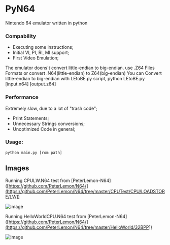 # PyN64
Nintendo 64 emulator written in python

### Compability

 - Executing some instructions;
 - Initial VI, PI, RI, MI support;
 - First Video Emulation;

The emulator doens't convert little-endian to big-endian.
use .Z64 Files Formats or convert .N64(little-endian) to Z64(big-endian)
You can Convert little-endian to big-endian with LEtoBE.py script, python LEtoBE.py [input.n64] [output.z64]

### Performance

Extremely slow, due to a lot of "trash code";
- Print Statements;
- Unnecessary Strings conversions;
- Unoptimized Code in general;

### Usage:
```
python main.py [rom path]
```

## Images

Running CPULW.N64 test from [PeterLemon-N64]([https://github.com/PeterLemon/N64/](https://github.com/PeterLemon/N64/tree/master/CPUTest/CPU/LOADSTORE/LW])

![image](https://github.com/HerbieHSSO/PyN64/assets/54962184/0669077d-3c31-4a76-b909-920263ecf410)

Running HelloWorldCPU.N64 test from [PeterLemon-N64]([https://github.com/PeterLemon/N64/](https://github.com/PeterLemon/N64/tree/master/HelloWorld/32BPP])

![image](https://github.com/HerbieHSSO/PyN64/assets/54962184/a562fd13-2d0d-4940-bbcb-5555a04ec370)
